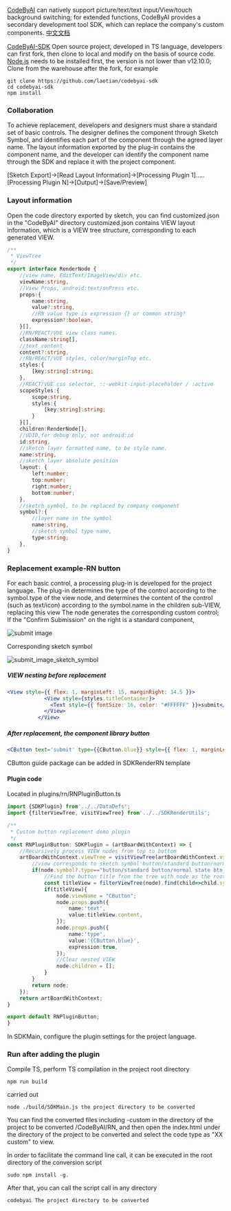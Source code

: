 [CodeByAI](https://github.com/laotian/CodeByAI) can natively support picture/text/text input/View/touch background switching; for extended functions,
CodeByAI provides a secondary development tool SDK, which can replace the company's custom components.
[中文文档](https://github.com/laotian/codebyai-sdk/wiki/CodeByAI-二次开发)

[CodeByAI-SDK](https://github.com/laotian/codebyai-sdk) Open source project, developed in TS language, developers can first fork, then clone to local and modify on the basis of source code.
[Node.js](https://nodejs.org/en/) needs to be installed first, the version is not lower than v12.10.0;
Clone from the warehouse after the fork, for example
```
git clone https://github.com/laotian/codebyai-sdk
cd codebyai-sdk
npm install
```

### Collaboration
To achieve replacement, developers and designers must share a standard set of basic controls.
The designer defines the component through Sketch Symbol, and identifies each part of the component through the agreed layer name.
The layout information exported by the plug-in contains the component name, and the developer can identify the component name through the SDK and replace it with the project component.

[Sketch Export]->[Read Layout Information]->[Processing Plugin 1].....[Processing Plugin N]->[Output]->[Save/Preview]


### Layout information
Open the code directory exported by sketch, you can find customized.json in the "CodeByAI" directory
customized.json contains VIEW layout information, which is a VIEW tree structure, corresponding to each generated VIEW.
```ts
/**
 * ViewTree
 */
export interface RenderNode {
    //view name, EditText/ImageView/div etc.
    viewName:string,
    //View Props, android:text/onPress etc.
    props:{
        name:string,
        value?:string,
        //RN value type is expression {} or common string?
        expression?:boolean,
    }[],
    //RN/REACT/VUE view class names.
    className:string[],
    //text content
    content?:string,
    //RN/REACT/VUE styles, color/marginTop etc.
    styles:{
        [key:string]:string;
    },
    //REACT/VUE css selector, ::-webkit-input-placeholder / :active
    scopeStyles:{
        scope:string,
        styles:{
            [key:string]:string;
        }
    }[],
    children:RenderNode[],
    //UDID,for debug only, not android:id
    id:string,
    //sketch layer formatted name, to be style name.
    name:string,
    //sketch layer absolute position
    layout: {
        left:number;
        top:number;
        right:number;
        bottom:number;
    },
    //sketch symbol, to be replaced by company component
    symbol?:{
        //layer name in the symbol
        name:string,
        //sketch symbol type name,
        type:string;
    },
}

```

### Replacement example-RN button
For each basic control, a processing plug-in is developed for the project language. The plug-in determines the type of the control according to the symbol.type of the view node, and determines the content of the control (such as text/icon) according to the symbol.name in the children sub-VIEW, replacing this view The node generates the corresponding custom control;
If the "Confirm Submission" on the right is a standard component,

![submit image](https://service.codebyai.com/images/btn_blue_a.png)


Corresponding sketch symbol

![submit_image_sketch_symbol](https://service.codebyai.com/images/symbol_btn_blue_a.png)

##### VIEW nesting before replacement
```jsx
<View style={{ flex: 1, marginLeft: 15, marginRight: 14.5 }}>
            <View style={styles.titleContainer}>
              <Text style={{ fontSize: 16, color: "#FFFFFF" }}>submit</Text>
            </View>
          </View>
```


##### After replacement, the component library button
```jsx
<CButton text='submit' type={{CButton.blue}} style={{ flex: 1, marginLeft: 15, marginRight: 14.5 }} />
```
CButton guide package can be added in SDKRenderRN template

#### Plugin code
Located in plugins/rn/RNPluginButton.ts
```ts
import {SDKPlugin} from'../../DataDefs';
import {filterViewTree, visitViewTree} from'../../SDKRenderUtils';

/**
 * Custom button replacement demo plugin
 */
const RNPluginButton: SDKPlugin = (artBoardWithContext) => {
    //Recursively process VIEW nodes from top to bottom
    artBoardWithContext.viewTree = visitViewTree(artBoardWithContext.viewTree,node => {
        //view corresponds to sketch symbol'button/standard button/normal state btn_blue_a'
        if(node.symbol?.type=="button/standard button/normal state btn_blue_a"){
            //Find the button title from the tree with node as the root node, title is the name of the text layer
            const titleView = filterViewTree(node).find(child=>child.symbol?.name==="title");
            if(titleView){
                node.viewName = "CButton";
                node.props.push({
                    name:'text',
                    value:titleView.content,
                });
                node.props.push({
                    name:'type',
                    value:'{CButton.blue}',
                    expression:true,
                });
                //Clear nested VIEW
                node.children = [];
            }
        }
        return node;
    });
    return artBoardWithContext;
}

export default RNPluginButton;
}


```

In SDKMain, configure the plugin settings for the project language.

### Run after adding the plugin
Compile TS, perform TS compilation in the project root directory
```
npm run build
```

carried out
```
node ./build/SDKMain.js the project directory to be converted
```

You can find the converted files including -custom in the directory of the project to be converted /CodeByAI/RN, and then open the index.html under the directory of the project to be converted and select the code type as "XX custom" to view.

In order to facilitate the command line call, it can be executed in the root directory of the conversion script
```
sudo npm install -g.
```
After that, you can call the script call in any directory
```
codebyai The project directory to be converted
```
